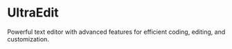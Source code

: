 # UltraEdit

Powerful text editor with advanced features for efficient coding, editing, and customization.
